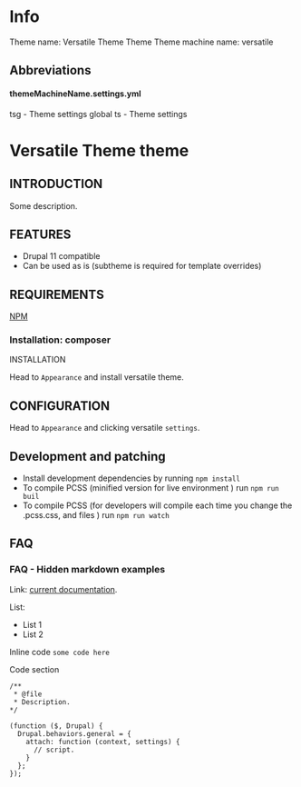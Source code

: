# Info

Theme name: Versatile Theme Theme
Theme machine name: versatile

## Abbreviations

#### themeMachineName.settings.yml

tsg - Theme settings global
ts - Theme settings

# Versatile Theme theme

## INTRODUCTION

Some description.

## FEATURES

- Drupal 11 compatible
- Can be used as is (subtheme is required for template overrides)

## REQUIREMENTS

[NPM](https://nodejs.org/en/)

### Installation: composer

INSTALLATION

<!-- `composer require drupal/versatile` -->

Head to `Appearance` and install versatile theme.

## CONFIGURATION

Head to `Appearance` and clicking versatile `settings`.

## Development and patching

- Install development dependencies by running `npm install`
- To compile PCSS (minified version for live environment ) run `npm run buil`
- To compile PCSS (for developers will compile each time you change the .pcss.css, and files ) run `npm run watch`
  <!-- - To lint SASS files run `npm run lint:sass` (it will fail build if lint fails) -->
  <!-- - To lint JS files run `npm run lint:js` (it will fail build if lint fails) -->

## FAQ

### FAQ - Hidden markdown examples

Link: [current documentation](https://getbootstrap.com/docs/5.0/components/dropdowns/#menu-items).

List:

- List 1
- List 2

Inline code `some code here`

Code section

```
/**
 * @file
 * Description.
*/

(function ($, Drupal) {
  Drupal.behaviors.general = {
    attach: function (context, settings) {
      // script.
    }
  };
});
```

